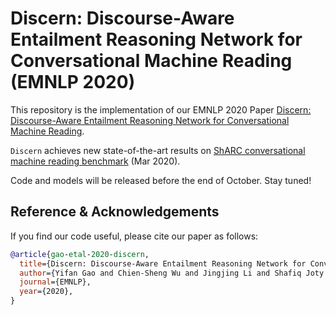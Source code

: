 # Discern: Discourse-Aware Entailment Reasoning Network for Conversational Machine Reading (EMNLP 2020)

This repository is the implementation of our EMNLP 2020 Paper [Discern: Discourse-Aware Entailment Reasoning Network for Conversational Machine Reading](https://yifan-gao.github.io).

`Discern` achieves new state-of-the-art results on [ShARC conversational machine reading benchmark](https://sharc-data.github.io/leaderboard.html) (Mar 2020).

Code and models will be released before the end of October. Stay tuned!


## Reference & Acknowledgements

If you find our code useful, please cite our paper as follows:

```bibtex
@article{gao-etal-2020-discern,
  title={Discern: Discourse-Aware Entailment Reasoning Network for Conversational Machine Reading},
  author={Yifan Gao and Chien-Sheng Wu and Jingjing Li and Shafiq Joty and Steven C.H. Hoi, Caiming Xiong and Irwin King and Michael R. Lyu},
  journal={EMNLP},
  year={2020},
}
```


